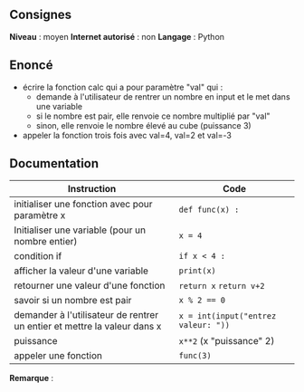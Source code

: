 ## Consignes

**Niveau** : moyen
**Internet autorisé** : non
**Langage** : Python
## Enoncé

- écrire la fonction calc qui a pour paramètre "val" qui :
	- demande à l'utilisateur de rentrer un nombre en input et le met dans une variable
	- si le nombre est pair, elle renvoie ce nombre multiplié par "val"
	- sinon, elle renvoie le nombre élevé au cube (puissance 3)
- appeler la fonction trois fois avec val=4, val=2 et val=-3

## Documentation

| Instruction                                                              | Code                                |
| ------------------------------------------------------------------------ | ----------------------------------- |
| initialiser une fonction avec pour paramètre x                           | `def func(x) :`                     |
| Initialiser une variable (pour un nombre entier)                         | `x = 4`                             |
| condition if                                                             | `if x < 4 :`<br>                    |
| afficher la valeur d'une variable                                        | `print(x)`                          |
| retourner une valeur d'une fonction                                      | `return x` `return v+2`             |
| savoir si un nombre est pair                                             | `x % 2 == 0`                        |
| demander à l'utilisateur de rentrer un entier et mettre la valeur dans x | `x = int(input("entrez valeur: "))` |
| puissance                                                                | `x**2` (x "puissance" 2)            |
| appeler une fonction                                                     | `func(3)`                           |
**Remarque** :